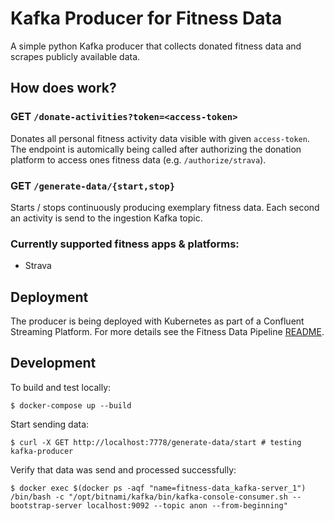 # Kafka Producer for Fitness Data

A simple python Kafka producer that collects donated fitness data and scrapes publicly available data.

## How does work?

### GET `/donate-activities?token=<access-token>`
Donates all personal fitness activity data visible with given `access-token`. The endpoint is automically being called after authorizing the donation platform to access ones fitness data (e.g. `/authorize/strava`).


### GET `/generate-data/{start,stop}`
Starts / stops continuously producing exemplary fitness data. Each second an activity is send to the ingestion Kafka topic.

### Currently supported fitness apps & platforms:
* Strava

## Deployment

The producer is being deployed with Kubernetes as part of a Confluent Streaming Platform. For more details see the Fitness Data Pipeline [README](../README.md).

## Development

To build and test locally:
```
$ docker-compose up --build
```

Start sending data:
```
$ curl -X GET http://localhost:7778/generate-data/start # testing kafka-producer
```

Verify that data was send and processed successfully:
```
$ docker exec $(docker ps -aqf "name=fitness-data_kafka-server_1") /bin/bash -c "/opt/bitnami/kafka/bin/kafka-console-consumer.sh --bootstrap-server localhost:9092 --topic anon --from-beginning"
```